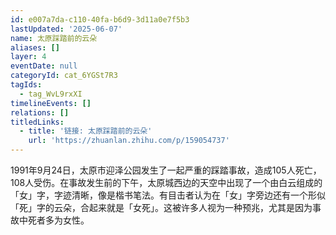 ```yaml
---
id: e007a7da-c110-40fa-b6d9-3d11a0e7f5b3
lastUpdated: '2025-06-07'
name: 太原踩踏前的云朵
aliases: []
layer: 4
eventDate: null
categoryId: cat_6YGSt7R3
tagIds:
  - tag_WvL9rxXI
timelineEvents: []
relations: []
titledLinks:
  - title: '链接: 太原踩踏前的云朵'
    url: 'https://zhuanlan.zhihu.com/p/159054737'
---
```

1991年9月24日，太原市迎泽公园发生了一起严重的踩踏事故，造成105人死亡，108人受伤。在事故发生前的下午，太原城西边的天空中出现了一个由白云组成的「女」字，字迹清晰，像是楷书笔法。有目击者认为在「女」字旁边还有一个形似「死」字的云朵，合起来就是「女死」。这被许多人视为一种预兆，尤其是因为事故中死者多为女性。

